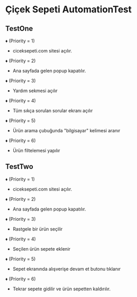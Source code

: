 # Çiçek Sepeti AutomationTest

## TestOne

♦ (Priority = 1)
- ciceksepeti.com sitesi açılır.

♦ (Priority = 2)
- Ana sayfada gelen popup kapatılır.

♦ (Priority = 3)
- Yardım sekmesi açılır

♦ (Priority = 4)
- Tüm sıkça sorulan sorular ekranı açılır

♦ (Priority = 5)
- Ürün arama çubuğunda "bilgisayar" kelimesi aranır

♦ (Priority = 6)
- Ürün filtelemesi yapılır



## TestTwo

♦ (Priority = 1)
- ciceksepeti.com sitesi açılır.

♦ (Priority = 2)
- Ana sayfada gelen popup kapatılır.

♦ (Priority = 3)
- Rastgele bir ürün seçilir

♦ (Priority = 4)
- Seçilen ürün sepete eklenir

♦ (Priority = 5)
- Sepet ekranında alışverişe devam et butonu tıklanır

♦ (Priority = 6)
- Tekrar sepete gidilir ve ürün sepetten kaldırılır.
